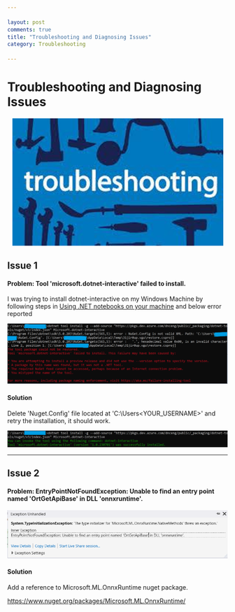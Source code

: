 ```yaml
---

layout: post
comments: true
title: "Troubleshooting and Diagnosing Issues"
category: Troubleshooting

---
```


# Troubleshooting and Diagnosing Issues

<div align="center">
  <img src="/images/troubleshooting-diagnosis/troubleshooting.png" alt="Troubleshooting" style="zoom:80%;" />
</div>

## Issue 1

#### Problem: Tool 'microsoft.dotnet-interactive' failed to install.

I was trying to install dotnet-interactive on my Windows Machine by following steps in [Using .NET notebooks on your machine](https://github.com/dotnet/interactive/blob/main/docs/NotebooksLocalExperience.md) and below error reported

<div align="center">
  <img src="/images/troubleshooting-diagnosis/dotnet-interactive-failed-to-install.png" alt=".Net Interactive failed to install" style="zoom:80%;" />
</div>



#### Solution

Delete 'Nuget.Config' file located at 'C:\Users\<YOUR_USERNAME>\' and retry the installation, it should work.

<div align="center">
  <img src="/images/troubleshooting-diagnosis/dotnet-interactive-success.png" alt=".Net Interactive Successful installation" style="zoom:80%;" />
</div>



---

## Issue 2

#### Problem: EntryPointNotFoundException: Unable to find an entry point named 'OrtGetApiBase' in DLL 'onnxruntime'.

<div align="center">
  <img src="/images/troubleshooting-diagnosis/onnxruntime-error.png" alt="Onnx runtime exception installation" style="zoom:80%;" />
</div>

#### Solution

Add a reference to Microsoft.ML.OnnxRuntime nuget package.

https://www.nuget.org/packages/Microsoft.ML.OnnxRuntime/
